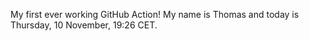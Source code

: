 My first ever working GitHub Action!
My name is Thomas and today is Thursday, 10 November, 19:26 CET. 
